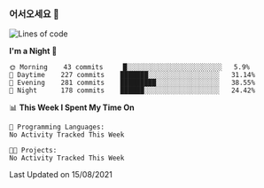 ### 어서오세요 👋

<!--START_SECTION:waka-->
![Lines of code](https://img.shields.io/badge/From%20Hello%20World%20I%27ve%20Written-378547%20lines%20of%20code-blue)

**I'm a Night 🦉** 

```text
🌞 Morning    43 commits     █░░░░░░░░░░░░░░░░░░░░░░░░   5.9% 
🌆 Daytime    227 commits    ███████░░░░░░░░░░░░░░░░░░   31.14% 
🌃 Evening    281 commits    █████████░░░░░░░░░░░░░░░░   38.55% 
🌙 Night      178 commits    ██████░░░░░░░░░░░░░░░░░░░   24.42%

```


📊 **This Week I Spent My Time On** 

```text
💬 Programming Languages: 
No Activity Tracked This Week

🐱‍💻 Projects: 
No Activity Tracked This Week

```


 Last Updated on 15/08/2021
<!--END_SECTION:waka-->
